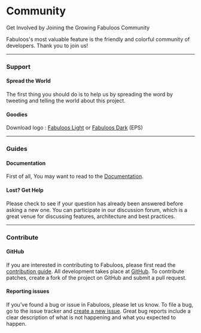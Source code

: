 <h1>Community</h1>

<p class="lead">Get Involved by Joining the Growing Fabuloos Community</p>

<p>Fabuloos's most valuable feature is the friendly and colorful community of developers. Thank you to join us!</p>

<hr />

<h3>Support</h3>
<div class="row-fluid">
	<div class="span6">
		<h4>Spread the World</h4>
		<p>The first thing you should do is to help us by spreading the word by tweeting and telling the world about this project.</p>
	</div>
	<div class="span6">
		<h4>Goodies</h4>
		<p>Download logo : <a href="http://local.static.fabuloos.org/img/fabuloos-light.eps">Fabuloos Light</a> or <a href="http://local.static.fabuloos.org/img/fabuloos-dark.eps">Fabuloos Dark</a> (EPS)</p>
	</div>
</div>

<hr/>

<h3>Guides</h3>
<div class="row-fluid">
	<div class="span6">
		<h4>Documentation</h4>
		<p>First of all, You may want to read to the <a href="/docs">Documentation</a>.</p>
	</div>
	<div class="span6">
		<h4>Lost? Get Help</h4>
		<p>Please check to see if your question has already been answered before asking a new one. You can participate in our discussion forum, which is a great venue for discussing features, architecture and best practices.</p>
	</div>
</div>

<hr/>

<h3>Contribute</h3>
<div class="row-fluid">
	<div class="span6">
		<h4>GitHub</h4>
		<p>If you are interested in contributing to Fabuloos, please first read the <a href="https://github.com/egeny/fabuloos-js/blob/master/README.md">contribution guide</a>. All development takes place at <a href="http://github.com/egeny/fabuloos-js">GitHub</a>. To contribute patches, create a fork of the project on GitHub and submit a pull request.</p>
	</div>
	<div class="span6">
		<h4>Reporting issues</h4>
		<p>If you've found a bug or issue in Fabuloos, please let us know. To file a bug, go to the issue tracker and <a href="http://bugs.fabuloos.org">create a new issue</a>. Great bug reports include a clear description of what is not happening and what you expected to happen.</p>
	</div>

</div>

